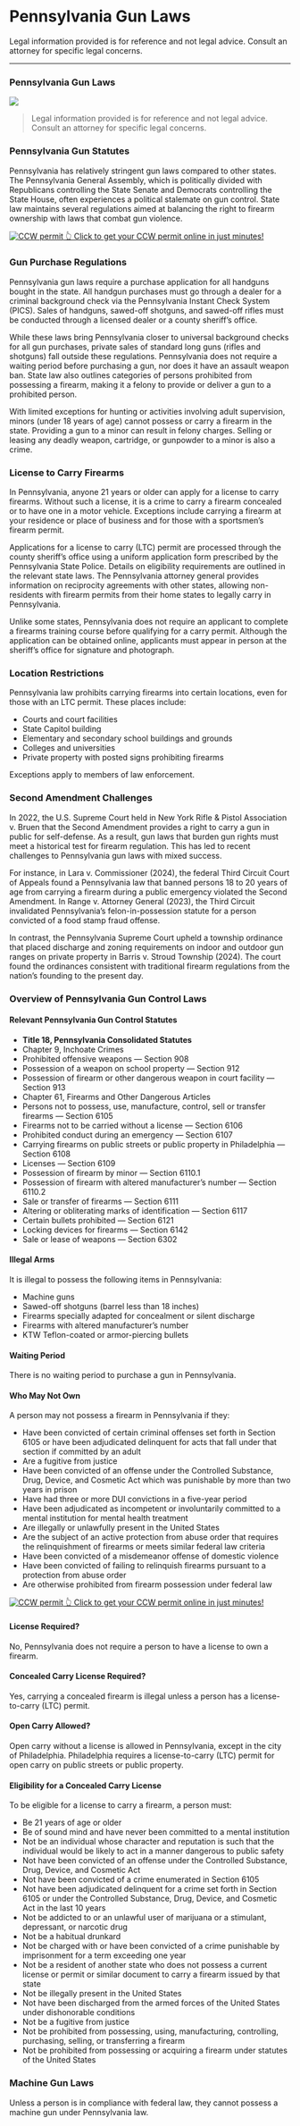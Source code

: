 # Pennsylvania Gun Laws

Legal information provided is for reference and not legal advice. Consult an attorney for specific legal concerns. 

* * *

### Pennsylvania Gun Laws

![](https://cdn-images-1.medium.com/max/1200/1*c5JUl0yz4SNhQnK2XBf9Gw.png)

> Legal information provided is for reference and not legal advice. Consult an attorney for specific legal concerns.

### Pennsylvania Gun Statutes

Pennsylvania has relatively stringent gun laws compared to other states. The Pennsylvania General Assembly, which is politically divided with Republicans controlling the State Senate and Democrats controlling the State House, often experiences a political stalemate on gun control. State law maintains several regulations aimed at balancing the right to firearm ownership with laws that combat gun violence.

<a href="https://serp.ly/ccw">
<div>
    <img src="https://cdn-images-1.medium.com/max/1200/1*aCmvRhaa5Xjz4zDZxHzAjg.png" alt="CCW permit">
    👆 Click to get your CCW permit online in just minutes!
</div>
</a>

### Gun Purchase Regulations

Pennsylvania gun laws require a purchase application for all handguns bought in the state. All handgun purchases must go through a dealer for a criminal background check via the Pennsylvania Instant Check System (PICS). Sales of handguns, sawed-off shotguns, and sawed-off rifles must be conducted through a licensed dealer or a county sheriff’s office.

While these laws bring Pennsylvania closer to universal background checks for all gun purchases, private sales of standard long guns (rifles and shotguns) fall outside these regulations. Pennsylvania does not require a waiting period before purchasing a gun, nor does it have an assault weapon ban. State law also outlines categories of persons prohibited from possessing a firearm, making it a felony to provide or deliver a gun to a prohibited person.

With limited exceptions for hunting or activities involving adult supervision, minors (under 18 years of age) cannot possess or carry a firearm in the state. Providing a gun to a minor can result in felony charges. Selling or leasing any deadly weapon, cartridge, or gunpowder to a minor is also a crime.

### License to Carry Firearms

In Pennsylvania, anyone 21 years or older can apply for a license to carry firearms. Without such a license, it is a crime to carry a firearm concealed or to have one in a motor vehicle. Exceptions include carrying a firearm at your residence or place of business and for those with a sportsmen’s firearm permit.

Applications for a license to carry (LTC) permit are processed through the county sheriff’s office using a uniform application form prescribed by the Pennsylvania State Police. Details on eligibility requirements are outlined in the relevant state laws. The Pennsylvania attorney general provides information on reciprocity agreements with other states, allowing non-residents with firearm permits from their home states to legally carry in Pennsylvania.

Unlike some states, Pennsylvania does not require an applicant to complete a firearms training course before qualifying for a carry permit. Although the application can be obtained online, applicants must appear in person at the sheriff’s office for signature and photograph.

### Location Restrictions

Pennsylvania law prohibits carrying firearms into certain locations, even for those with an LTC permit. These places include:

  * Courts and court facilities
  * State Capitol building
  * Elementary and secondary school buildings and grounds
  * Colleges and universities
  * Private property with posted signs prohibiting firearms



Exceptions apply to members of law enforcement.

### Second Amendment Challenges

In 2022, the U.S. Supreme Court held in New York Rifle & Pistol Association v. Bruen that the Second Amendment provides a right to carry a gun in public for self-defense. As a result, gun laws that burden gun rights must meet a historical test for firearm regulation. This has led to recent challenges to Pennsylvania gun laws with mixed success.

For instance, in Lara v. Commissioner (2024), the federal Third Circuit Court of Appeals found a Pennsylvania law that banned persons 18 to 20 years of age from carrying a firearm during a public emergency violated the Second Amendment. In Range v. Attorney General (2023), the Third Circuit invalidated Pennsylvania’s felon-in-possession statute for a person convicted of a food stamp fraud offense.

In contrast, the Pennsylvania Supreme Court upheld a township ordinance that placed discharge and zoning requirements on indoor and outdoor gun ranges on private property in Barris v. Stroud Township (2024). The court found the ordinances consistent with traditional firearm regulations from the nation’s founding to the present day.

### Overview of Pennsylvania Gun Control Laws

#### Relevant Pennsylvania Gun Control Statutes

  * **Title 18, Pennsylvania Consolidated Statutes**
  * Chapter 9, Inchoate Crimes
  * Prohibited offensive weapons — Section 908
  * Possession of a weapon on school property — Section 912
  * Possession of firearm or other dangerous weapon in court facility — Section 913
  * Chapter 61, Firearms and Other Dangerous Articles
  * Persons not to possess, use, manufacture, control, sell or transfer firearms — Section 6105
  * Firearms not to be carried without a license — Section 6106
  * Prohibited conduct during an emergency — Section 6107
  * Carrying firearms on public streets or public property in Philadelphia — Section 6108
  * Licenses — Section 6109
  * Possession of firearm by minor — Section 6110.1
  * Possession of firearm with altered manufacturer’s number — Section 6110.2
  * Sale or transfer of firearms — Section 6111
  * Altering or obliterating marks of identification — Section 6117
  * Certain bullets prohibited — Section 6121
  * Locking devices for firearms — Section 6142
  * Sale or lease of weapons — Section 6302



#### Illegal Arms

It is illegal to possess the following items in Pennsylvania:

  * Machine guns
  * Sawed-off shotguns (barrel less than 18 inches)
  * Firearms specially adapted for concealment or silent discharge
  * Firearms with altered manufacturer’s number
  * KTW Teflon-coated or armor-piercing bullets



#### Waiting Period

There is no waiting period to purchase a gun in Pennsylvania.

#### Who May Not Own

A person may not possess a firearm in Pennsylvania if they:

  * Have been convicted of certain criminal offenses set forth in Section 6105 or have been adjudicated delinquent for acts that fall under that section if committed by an adult
  * Are a fugitive from justice
  * Have been convicted of an offense under the Controlled Substance, Drug, Device, and Cosmetic Act which was punishable by more than two years in prison
  * Have had three or more DUI convictions in a five-year period
  * Have been adjudicated as incompetent or involuntarily committed to a mental institution for mental health treatment
  * Are illegally or unlawfully present in the United States
  * Are the subject of an active protection from abuse order that requires the relinquishment of firearms or meets similar federal law criteria
  * Have been convicted of a misdemeanor offense of domestic violence
  * Have been convicted of failing to relinquish firearms pursuant to a protection from abuse order
  * Are otherwise prohibited from firearm possession under federal law



<a href="https://serp.ly/ccw">
<div>
    <img src="https://cdn-images-1.medium.com/max/1200/1*TMCVgNoKp2NAtvLSAMkaJg.png" alt="CCW permit">
    👆 Click to get your CCW permit online in just minutes!
</div>
</a>


#### License Required?

No, Pennsylvania does not require a person to have a license to own a firearm.

#### Concealed Carry License Required?

Yes, carrying a concealed firearm is illegal unless a person has a license-to-carry (LTC) permit.

#### Open Carry Allowed?

Open carry without a license is allowed in Pennsylvania, except in the city of Philadelphia. Philadelphia requires a license-to-carry (LTC) permit for open carry on public streets or public property.

#### Eligibility for a Concealed Carry License

To be eligible for a license to carry a firearm, a person must:

  * Be 21 years of age or older
  * Be of sound mind and have never been committed to a mental institution
  * Not be an individual whose character and reputation is such that the individual would be likely to act in a manner dangerous to public safety
  * Not have been convicted of an offense under the Controlled Substance, Drug, Device, and Cosmetic Act
  * Not have been convicted of a crime enumerated in Section 6105
  * Not have been adjudicated delinquent for a crime set forth in Section 6105 or under the Controlled Substance, Drug, Device, and Cosmetic Act in the last 10 years
  * Not be addicted to or an unlawful user of marijuana or a stimulant, depressant, or narcotic drug
  * Not be a habitual drunkard
  * Not be charged with or have been convicted of a crime punishable by imprisonment for a term exceeding one year
  * Not be a resident of another state who does not possess a current license or permit or similar document to carry a firearm issued by that state
  * Not be illegally present in the United States
  * Not have been discharged from the armed forces of the United States under dishonorable conditions
  * Not be a fugitive from justice
  * Not be prohibited from possessing, using, manufacturing, controlling, purchasing, selling, or transferring a firearm
  * Not be prohibited from possessing or acquiring a firearm under statutes of the United States




### Machine Gun Laws

Unless a person is in compliance with federal law, they cannot possess a machine gun under Pennsylvania law.

